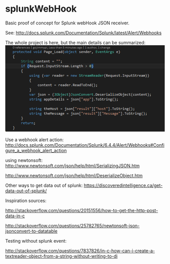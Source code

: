 # splunkWebHook

Basic proof of concept for Splunk webHook JSON receiver.

See: http://docs.splunk.com/Documentation/Splunk/latest/Alert/Webhooks

The whole project is here, but the main details can be summarized:
![alt tag](https://github.com/gojimmypi/splunkWebHook/blob/master/doc/webHook%20sample.PNG?raw=true)


Use a webhook alert action:
http://docs.splunk.com/Documentation/Splunk/6.4.4/Alert/Webhooks#Configure_a_webhook_alert_action

using newtonsoft: http://www.newtonsoft.com/json/help/html/SerializingJSON.htm

http://www.newtonsoft.com/json/help/html/DeserializeObject.htm


Other ways to get data out of splunk: https://discoveredintelligence.ca/get-data-out-of-splunk/

Inspiration sources:

http://stackoverflow.com/questions/20151556/how-to-get-the-http-post-data-in-c

http://stackoverflow.com/questions/25782765/newtonsoft-json-jsonconvert-to-datatable


Testing without splunk event:

http://stackoverflow.com/questions/7837826/in-c-how-can-i-create-a-textreader-object-from-a-string-without-writing-to-di

